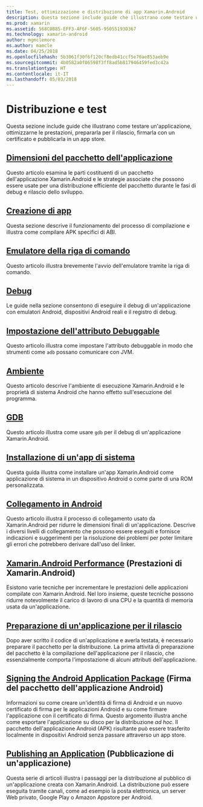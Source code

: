 ```yaml
---
title: Test, ottimizzazione e distribuzione di app Xamarin.Android
description: Questa sezione include guide che illustrano come testare un'applicazione, ottimizzarne le prestazioni, prepararla per il rilascio, firmarla con un certificato e pubblicarla in un app store
ms.prod: xamarin
ms.assetid: 568C0B85-EFF3-AF6F-5605-95055193D367
ms.technology: xamarin-android
author: mgmclemore
ms.author: mamcle
ms.date: 04/25/2018
ms.openlocfilehash: 5b3061f30f6f120cf8edb41ccf5e70ae853aeb9e
ms.sourcegitcommit: 4b0582a0f06598f3ff8ad5b817946459fed3c42a
ms.translationtype: HT
ms.contentlocale: it-IT
ms.lasthandoff: 05/03/2018
---
```

# <a name="deployment-and-testing"></a>Distribuzione e test

Questa sezione include guide che illustrano come testare un'applicazione, ottimizzarne le prestazioni, prepararla per il rilascio, firmarla con un certificato e pubblicarla in un app store.


##  <a name="application-package-sizesapp-package-sizemd"></a>[Dimensioni del pacchetto dell'applicazione](app-package-size.md)

Questo articolo esamina le parti costituenti di un pacchetto dell'applicazione Xamarin.Android e le strategie associate che possono essere usate per una distribuzione efficiente del pacchetto durante le fasi di debug e rilascio dello sviluppo.

##  <a name="building-appsbuilding-appsindexmd"></a>[Creazione di app](building-apps/index.md)

Questa sezione descrive il funzionamento del processo di compilazione e illustra come compilare APK specifici di ABI.

##  <a name="command-line-emulatorcommand-line-emulatormd"></a>[Emulatore della riga di comando](command-line-emulator.md)

Questo articolo illustra brevemente l'avvio dell'emulatore tramite la riga di comando.

## <a name="debuggingandroiddeploy-testdebuggingindexmd"></a>[Debug](~/android/deploy-test/debugging/index.md)

Le guide nella sezione consentono di eseguire il debug di un'applicazione con emulatori Android, dispositivi Android reali e il registro di debug.

##  <a name="setting-the-debuggable-attributeandroiddeploy-testdebuggable-attributemd"></a>[Impostazione dell'attributo Debuggable](~/android/deploy-test/debuggable-attribute.md)

Questo articolo illustra come impostare l'attributo debuggable in modo che strumenti come `adb` possano comunicare con JVM.

##  <a name="environmentenvironmentmd"></a>[Ambiente](environment.md)

Questo articolo descrive l'ambiente di esecuzione Xamarin.Android e le proprietà di sistema Android che hanno effetto sull'esecuzione del programma.

##  <a name="gdbgdbmd"></a>[GDB](gdb.md)

Questo articolo illustra come usare `gdb` per il debug di un'applicazione Xamarin.Android.

##  <a name="installing-a-system-appinstall-system-appmd"></a>[Installazione di un'app di sistema](install-system-app.md)

Questa guida illustra come installare un'app Xamarin.Android come applicazione di sistema in un dispositivo Android o come parte di una ROM personalizzata.

##  <a name="linking-on-androidlinkermd"></a>[Collegamento in Android](linker.md)

Questo articolo illustra il processo di collegamento usato da Xamarin.Android per ridurre le dimensioni finali di un'applicazione. Descrive i diversi livelli di collegamento che possono essere eseguiti e fornisce indicazioni e suggerimenti per la risoluzione dei problemi per poter limitare gli errori che potrebbero derivare dall'uso del linker.

## <a name="xamarinandroid-performanceandroiddeploy-testperformancemd"></a>[Xamarin.Android Performance](~/android/deploy-test/performance.md) (Prestazioni di Xamarin.Android)

Esistono varie tecniche per incrementare le prestazioni delle applicazioni compilate con Xamarin.Android. Nel loro insieme, queste tecniche possono ridurre notevolmente il carico di lavoro di una CPU e la quantità di memoria usata da un'applicazione.

## <a name="preparing-an-application-for-releaseandroiddeploy-testrelease-prepindexmd"></a>[Preparazione di un'applicazione per il rilascio](~/android/deploy-test/release-prep/index.md)

Dopo aver scritto il codice di un'applicazione e averla testata, è necessario preparare il pacchetto per la distribuzione. La prima attività di preparazione del pacchetto è la compilazione dell'applicazione per il rilascio, che essenzialmente comporta l'impostazione di alcuni attributi dell'applicazione.

## <a name="signing-the-android-application-packageandroiddeploy-testsigningindexmd"></a>[Signing the Android Application Package](~/android/deploy-test/signing/index.md) (Firma del pacchetto dell'applicazione Android)

Informazioni su come creare un'identità di firma di Android e un nuovo certificato di firma per le applicazioni Android e su come firmare l'applicazione con il certificato di firma. Questo argomento illustra anche come esportare l'applicazione su disco per la distribuzione *ad hoc*. Il pacchetto dell'applicazione Android (APK) risultante può essere trasferito localmente in dispositivi Android senza passare attraverso un app store.

## <a name="publishing-an-applicationandroiddeploy-testpublishingindexmd"></a>[Publishing an Application](~/android/deploy-test/publishing/index.md) (Pubblicazione di un'applicazione)

Questa serie di articoli illustra i passaggi per la distribuzione al pubblico di un'applicazione creata con Xamarin.Android. La distribuzione può essere eseguita tramite canali, come ad esempio la posta elettronica, un server Web privato, Google Play o Amazon Appstore per Android.
